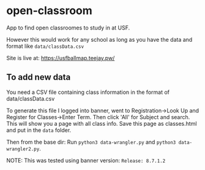 # open-classroom
App to find open classroomes to study in at USF. 

However this would work for any school as long as you have the data and format like ``data/classData.csv``

Site is live at: https://usfballmap.teejay.pw/


## To add new data
You need a CSV file containing class information in the format of data/classData.csv

To generate this file I logged into banner, went to Registration->Look Up and Register for Classes->Enter Term. Then click 'All' for Subject and search.
This will show you a page with all class info. Save this page as classes.html and put in the `data` folder. 

Then from the base dir: Run `python3 data-wrangler.py` and `python3 data-wrangler2.py`.

NOTE: This was tested using banner version: ` Release: 8.7.1.2 `
